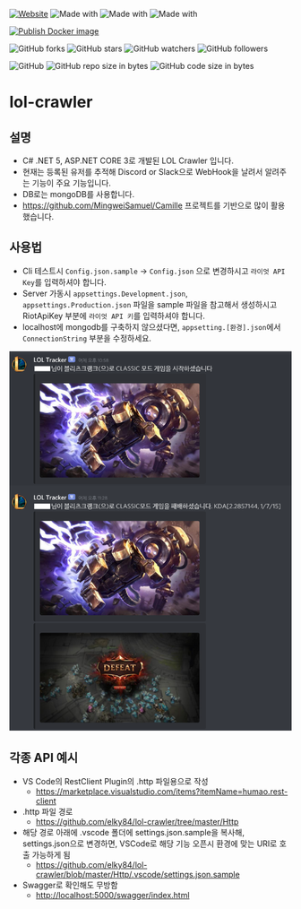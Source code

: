 [![Website](https://img.shields.io/website-up-down-green-red/http/shields.io.svg?label=elky-essay)](https://elky84.github.io)
![Made with](https://img.shields.io/badge/made%20with-.NET6-brightgreen.svg)
![Made with](https://img.shields.io/badge/made%20with-JavaScript-blue.svg)
![Made with](https://img.shields.io/badge/made%20with-MongoDB-red.svg)

[![Publish Docker image](https://github.com/elky84/lol-crawler/actions/workflows/publish_docker.yml/badge.svg)](https://github.com/elky84/lol-crawler/actions/workflows/publish_docker.yml)

![GitHub forks](https://img.shields.io/github/forks/elky84/lol-crawler.svg?style=social&label=Fork)
![GitHub stars](https://img.shields.io/github/stars/elky84/lol-crawler.svg?style=social&label=Stars)
![GitHub watchers](https://img.shields.io/github/watchers/elky84/lol-crawler.svg?style=social&label=Watch)
![GitHub followers](https://img.shields.io/github/followers/elky84.svg?style=social&label=Follow)

![GitHub](https://img.shields.io/github/license/mashape/apistatus.svg)
![GitHub repo size in bytes](https://img.shields.io/github/repo-size/elky84/lol-crawler.svg)
![GitHub code size in bytes](https://img.shields.io/github/languages/code-size/elky84/lol-crawler.svg)

# lol-crawler

## 설명

* C# .NET 5, ASP.NET CORE 3로 개발된 LOL Crawler 입니다.
* 현재는 등록된 유저를 추적해 Discord or Slack으로 WebHook을 날려서 알려주는 기능이 주요 기능입니다.
* DB로는 mongoDB를 사용합니다.
* https://github.com/MingweiSamuel/Camille 프로젝트를 기반으로 많이 활용했습니다.

## 사용법

* Cli 테스트시 `Config.json.sample` -> `Config.json` 으로 변경하시고 `라이엇 API Key`를 입력하셔야 합니다.
* Server 가동시 `appsettings.Development.json`, `appsettings.Production.json` 파일을 sample 파일을 참고해서 생성하시고 RiotApiKey 부분에 `라이엇 API 키`를 입력하셔야 합니다.
* localhost에 mongodb를 구축하지 않으셨다면, `appsetting.[환경].json`에서 `ConnectionString` 부분을 수정하세요.

![lol-crawler](./lol-crawler.png)


## 각종 API 예시
* VS Code의 RestClient Plugin의 .http 파일용으로 작성
  * <https://marketplace.visualstudio.com/items?itemName=humao.rest-client>
* .http 파일 경로
  * <https://github.com/elky84/lol-crawler/tree/master/Http>
* 해당 경로 아래에 .vscode 폴더에 settings.json.sample을 복사해, settings.json으로 변경하면, VSCode로 해당 기능 오픈시 환경에 맞는 URI로 호출 가능하게 됨
  * <https://github.com/elky84/lol-crawler/blob/master/Http/.vscode/settings.json.sample>
* Swagger로 확인해도 무방함
  * <http://localhost:5000/swagger/index.html>
